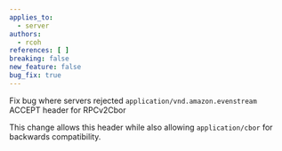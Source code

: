 ```yaml
---
applies_to:
  - server
authors:
  - rcoh
references: [ ]
breaking: false
new_feature: false
bug_fix: true
---
```


Fix bug where servers rejected `application/vnd.amazon.evenstream` ACCEPT header for RPCv2Cbor

This change allows this header while also allowing `application/cbor` for backwards compatibility.
